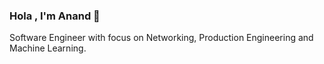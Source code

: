 <!--
**anandgokul18/anandgokul18** is a ✨ _special_ ✨ repository because its `README.md` (this file) appears on your GitHub profile.

Here are some ideas to get you started:

- 🔭 I’m currently working on ...
- 🌱 I’m currently learning ...
- 👯 I’m looking to collaborate on ...
- 🤔 I’m looking for help with ...
- 💬 Ask me about ...
- 📫 How to reach me: ...
- 😄 Pronouns: ...
- ⚡ Fun fact: ...

https://github.com/mmirthula02/mmirthula02/blob/master/README.md
https://raw.githubusercontent.com/mmirthula02/mmirthula02/master/README.md
-->

### Hola , I'm Anand 👋

Software Engineer with focus on Networking, Production Engineering and Machine Learning. 

